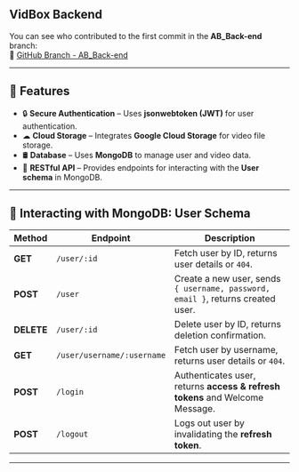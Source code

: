 ## VidBox Backend  

You can see who contributed to the first commit in the **AB_Back-end** branch:  
🔗 [GitHub Branch - AB_Back-end](https://github.com/lainl/VidBox-Backend/tree/AB_Back-end)  

---

## 🚀 Features  
- 🔒 **Secure Authentication** – Uses **jsonwebtoken (JWT)** for user authentication.  
- ☁ **Cloud Storage** – Integrates **Google Cloud Storage** for video file storage.  
- 🛢 **Database** – Uses **MongoDB** to manage user and video data.  
- 🔄 **RESTful API** – Provides endpoints for interacting with the **User schema** in MongoDB.  

---

## 📡 Interacting with MongoDB: User Schema  

| Method  | Endpoint                     | Description |
|---------|------------------------------|-------------|
| **GET**  | `/user/:id`                  | Fetch user by ID, returns user details or `404`. |
| **POST** | `/user`                      | Create a new user, sends `{ username, password, email }`, returns created user. |
| **DELETE** | `/user/:id`               | Delete user by ID, returns deletion confirmation. |
| **GET**  | `/user/username/:username`   | Fetch user by username, returns user details or `404`. |
| **POST** | `/login`                     | Authenticates user, returns **access & refresh tokens** and Welcome Message. |
| **POST** | `/logout`                    | Logs out user by invalidating the **refresh token**. |

---
